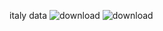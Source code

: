 italy data
![download](https://user-images.githubusercontent.com/111876685/190456412-93ecd3f9-3de7-478a-85f8-75c753f85e9c.jpg)
![download](https://user-images.githubusercontent.com/111876685/190456446-088fba86-2a51-4626-9ed7-21639295fe88.jpg)
